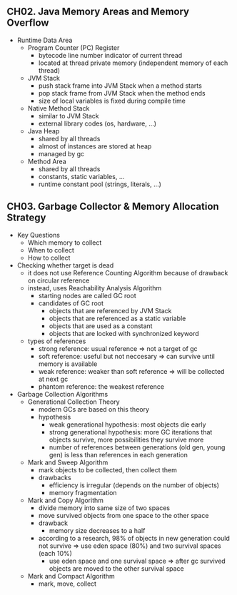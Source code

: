 ## CH02. Java Memory Areas and Memory Overflow

- Runtime Data Area
    - Program Counter (PC) Register
        - bytecode line number indicator of current thread
        - located at thread private memory (independent memory of each thread)
    - JVM Stack
        - push stack frame into JVM Stack when a method starts
        - pop stack frame from JVM Stack when the method ends
        - size of local variables is fixed during compile time
    - Native Method Stack
        - similar to JVM Stack
        - external library codes (os, hardware, ...)
    - Java Heap
        - shared by all threads
        - almost of instances are stored at heap
        - managed by gc
    - Method Area
        - shared by all threads
        - constants, static variables, ...
        - runtime constant pool (strings, literals, ...)

## CH03. Garbage Collector & Memory Allocation Strategy

- Key Questions
    - Which memory to collect
    - When to collect
    - How to collect
- Checking whether target is dead
    - it does not use Reference Counting Algorithm because of drawback on circular reference
    - instead, uses Reachability Analysis Algorithm
        - starting nodes are called GC root
        - candidates of GC root
            - objects that are referenced by JVM Stack
            - objects that are referenced as a static variable
            - objects that are used as a constant
            - objects that are locked with synchronized keyword
    - types of references
        - strong reference: usual reference => not a target of gc
        - soft reference: useful but not neccesary => can survive until memory is available
        - weak reference: weaker than soft reference => will be collected at next gc
        - phantom reference: the weakest reference
- Garbage Collection Algorithms
    - Generational Collection Theory
        - modern GCs are based on this theory
        - hypothesis
            - weak generational hypothesis: most objects die early
            - strong generational hypothesis: more GC iterations that objects survive, more possibilities they survive more
            - number of references between generations (old gen, young gen) is less than references in each generation
    - Mark and Sweep Algorithm
        - mark objects to be collected, then collect them
        - drawbacks
            - efficiency is irregular (depends on the number of objects)
            - memory fragmentation
    - Mark and Copy Algorithm
        - divide memory into same size of two spaces
        - move survived objects from one space to the other space
        - drawback
            - memory size decreases to a half
        - according to a research, 98% of objects in new generation could not survive
        => use eden space (80%) and two survival spaces (each 10%)
            - use eden space and one survival space => after gc survived objects are moved to the other survival space
    - Mark and Compact Algorithm
        - mark, move, collect
